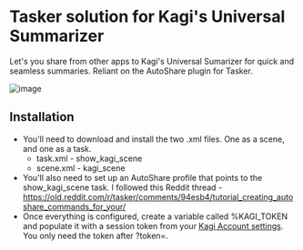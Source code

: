 # Tasker solution for Kagi's Universal Summarizer

Let's you share from other apps to Kagi's Universal Sumarizer for quick and seamless summaries. Reliant on the AutoShare plugin for Tasker.

![image](https://github.com/cmeadowstech/Kagi_Summarizer_Tasker/assets/30964870/c1fc0c0f-4cc5-496b-a1cf-8e2bc9658d95)

## Installation

- You'll need to download and install the two .xml files. One as a scene, and one as a task.
  - task.xml - show_kagi_scene
  - scene.xml - kagi_scene
- You'll also need to set up an AutoShare profile that points to the show_kagi_scene task. I followed this Reddit thread - https://old.reddit.com/r/tasker/comments/94esb4/tutorial_creating_autoshare_commands_for_your/
- Once everything is configured, create a variable called %KAGI_TOKEN and populate it with a session token from your [Kagi Account settings](https://kagi.com/settings?p=user_details). You only need the token after ?token=. 
